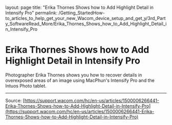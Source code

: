 layout: page
title: "Erika Thornes Shows how to Add Highlight Detail in Intensify Pro"
permalink: /Getting_StartedHow-to_articles_to_help_get_your_new_Wacom_device_setup_and_get_y/3rd_Party_SoftwareRead_More/Erika_Thornes_Shows_how_to_Add_Highlight_Detail_in_Intensify_Pro

# Erika Thornes Shows how to Add Highlight Detail in Intensify Pro

Photographer Erika Thornes shows you how to recover details in overexposed areas of an image using MacPhun's Intensify Pro and the Intuos Photo tablet.

---
Source: [https://support.wacom.com/hc/en-us/articles/1500006266441-Erika-Thornes-Shows-how-to-Add-Highlight-Detail-in-Intensify-Pro](https://support.wacom.com/hc/en-us/articles/1500006266441-Erika-Thornes-Shows-how-to-Add-Highlight-Detail-in-Intensify-Pro)
